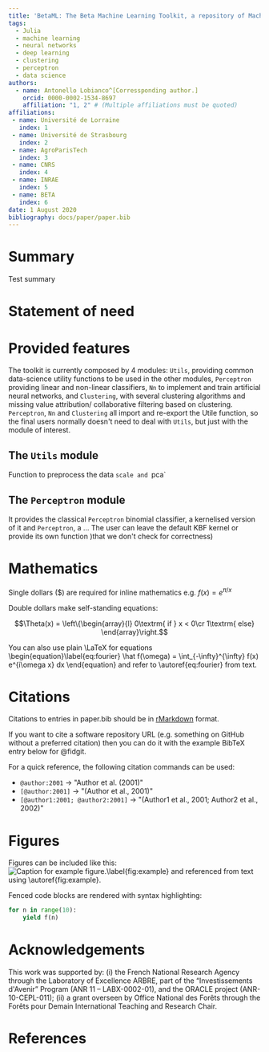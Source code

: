 ```yaml
---
title: 'BetaML: The Beta Machine Learning Toolkit, a repository of Machine Learning algorithms in Julia'
tags:
  - Julia
  - machine learning
  - neural networks
  - deep learning
  - clustering
  - perceptron
  - data science
authors:
  - name: Antonello Lobianco^[Corressponding author.]
    orcid: 0000-0002-1534-8697
    affiliation: "1, 2" # (Multiple affiliations must be quoted)
affiliations:
 - name: Université de Lorraine
   index: 1
 - name: Université de Strasbourg
   index: 2
 - name: AgroParisTech
   index: 3
 - name: CNRS
   index: 4
 - name: INRAE
   index: 5
 - name: BETA
   index: 6
date: 1 August 2020
bibliography: docs/paper/paper.bib
---
```


# Summary

Test summary

# Statement of need

# Provided features

The toolkit is currently composed by 4 modules: `Utils`, providing common data-science utility functions to be used in the other modules, `Perceptron` providing linear and non-linear classifiers, `Nn` to implement and train artificial neural networks, and `Clustering`, with several clustering algorithms and missing value attribution/ collaborative filtering based on clustering.
`Perceptron`, `Nn` and `Clustering` all import and re-export the Utile function, so the final users normally doesn't need to deal with `Utils`, but just with the module of interest.

## The `Utils` module

Function to preprocess the data
`scale and `pca`



## The `Perceptron` module

It provides the classical `Perceptron` binomial classifier, a kernelised version of it and `Perceptron`, a ...
The user can leave the default KBF kernel or provide its own function )that we don't check for correctness)

# Mathematics

Single dollars ($) are required for inline mathematics e.g. $f(x) = e^{\pi/x}$

Double dollars make self-standing equations:

$$\Theta(x) = \left\{\begin{array}{l}
0\textrm{ if } x < 0\cr
1\textrm{ else}
\end{array}\right.$$

You can also use plain \LaTeX for equations
\begin{equation}\label{eq:fourier}
\hat f(\omega) = \int_{-\infty}^{\infty} f(x) e^{i\omega x} dx
\end{equation}
and refer to \autoref{eq:fourier} from text.

# Citations

Citations to entries in paper.bib should be in
[rMarkdown](http://rmarkdown.rstudio.com/authoring_bibliographies_and_citations.html)
format.

If you want to cite a software repository URL (e.g. something on GitHub without a preferred
citation) then you can do it with the example BibTeX entry below for @fidgit.

For a quick reference, the following citation commands can be used:
- `@author:2001`  ->  "Author et al. (2001)"
- `[@author:2001]` -> "(Author et al., 2001)"
- `[@author1:2001; @author2:2001]` -> "(Author1 et al., 2001; Author2 et al., 2002)"

# Figures

Figures can be included like this:
![Caption for example figure.\label{fig:example}](figure.png)
and referenced from text using \autoref{fig:example}.

Fenced code blocks are rendered with syntax highlighting:

```python
for n in range(10):
    yield f(n)
```

# Acknowledgements

This work was supported by: (i) the French National Research Agency through the Laboratory of Excellence ARBRE, part of the “Investissements d'Avenir” Program (ANR 11 – LABX-0002-01), and the ORACLE project (ANR-10-CEPL-011); (ii) a grant overseen by Office National des Forêts through the Forêts pour Demain International Teaching and Research Chair.

# References

